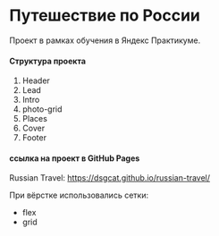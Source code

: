 # Путешествие по России
Проект в рамках обучения в Яндекс Практикуме.
#### Структура проекта
1. Header
2. Lead
3. Intro
4. photo-grid
5. Places
6. Cover
7. Footer

#### ссылка на проект в GitHub Pages

Russian Travel: https://dsgcat.github.io/russian-travel/


При вёрстке использовались сетки:
* flex
* grid
